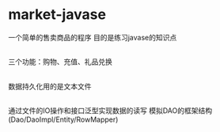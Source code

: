 # market-javase
一个简单的售卖商品的程序 目的是练习javase的知识点

##
三个功能：购物、充值、礼品兑换

##
数据持久化用的是文本文件

##
通过文件的IO操作和接口泛型实现数据的读写
模拟DAO的框架结构(Dao/DaoImpl/Entity/RowMapper) 



